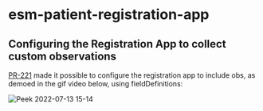 # esm-patient-registration-app

## Configuring the Registration App to collect custom observations

[PR-221](https://github.com/openmrs/openmrs-esm-patient-management/pull/221) made it possible to configure the registration app to include obs, as demoed in the gif video below, using fieldDefinitions:

![Peek 2022-07-13 15-14](https://user-images.githubusercontent.com/1031876/178846444-ac4da88a-073f-4ed2-bf00-a07cf3ab6d2f.gif)
